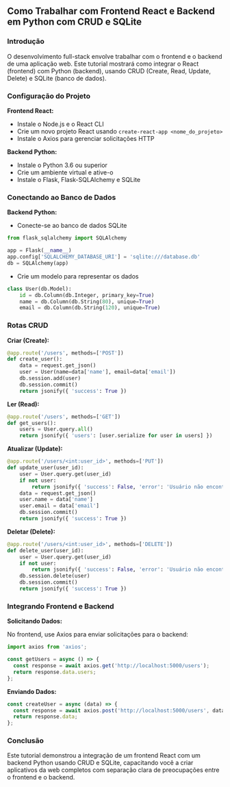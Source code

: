 ## Como Trabalhar com Frontend React e Backend em Python com CRUD e SQLite

### Introdução

O desenvolvimento full-stack envolve trabalhar com o frontend e o backend de uma aplicação web. Este tutorial mostrará como integrar o React (frontend) com Python (backend), usando CRUD (Create, Read, Update, Delete) e SQLite (banco de dados).

### Configuração do Projeto

**Frontend React:**

- Instale o Node.js e o React CLI
- Crie um novo projeto React usando `create-react-app <nome_do_projeto>`
- Instale o Axios para gerenciar solicitações HTTP

**Backend Python:**

- Instale o Python 3.6 ou superior
- Crie um ambiente virtual e ative-o
- Instale o Flask, Flask-SQLAlchemy e SQLite

### Conectando ao Banco de Dados

**Backend Python:**

- Conecte-se ao banco de dados SQLite

```python
from flask_sqlalchemy import SQLAlchemy

app = Flask(__name__)
app.config['SQLALCHEMY_DATABASE_URI'] = 'sqlite:///database.db'
db = SQLAlchemy(app)
```

- Crie um modelo para representar os dados

```python
class User(db.Model):
    id = db.Column(db.Integer, primary_key=True)
    name = db.Column(db.String(80), unique=True)
    email = db.Column(db.String(120), unique=True)
```

### Rotas CRUD

**Criar (Create):**

```python
@app.route('/users', methods=['POST'])
def create_user():
    data = request.get_json()
    user = User(name=data['name'], email=data['email'])
    db.session.add(user)
    db.session.commit()
    return jsonify({ 'success': True })
```

**Ler (Read):**

```python
@app.route('/users', methods=['GET'])
def get_users():
    users = User.query.all()
    return jsonify({ 'users': [user.serialize for user in users] })
```

**Atualizar (Update):**

```python
@app.route('/users/<int:user_id>', methods=['PUT'])
def update_user(user_id):
    user = User.query.get(user_id)
    if not user:
        return jsonify({ 'success': False, 'error': 'Usuário não encontrado' })
    data = request.get_json()
    user.name = data['name']
    user.email = data['email']
    db.session.commit()
    return jsonify({ 'success': True })
```

**Deletar (Delete):**

```python
@app.route('/users/<int:user_id>', methods=['DELETE'])
def delete_user(user_id):
    user = User.query.get(user_id)
    if not user:
        return jsonify({ 'success': False, 'error': 'Usuário não encontrado' })
    db.session.delete(user)
    db.session.commit()
    return jsonify({ 'success': True })
```

### Integrando Frontend e Backend

**Solicitando Dados:**

No frontend, use Axios para enviar solicitações para o backend:

```javascript
import axios from 'axios';

const getUsers = async () => {
  const response = await axios.get('http://localhost:5000/users');
  return response.data.users;
};
```

**Enviando Dados:**

```javascript
const createUser = async (data) => {
  const response = await axios.post('http://localhost:5000/users', data);
  return response.data;
};
```

### Conclusão

Este tutorial demonstrou a integração de um frontend React com um backend Python usando CRUD e SQLite, capacitando você a criar aplicativos da web completos com separação clara de preocupações entre o frontend e o backend.